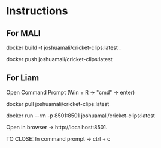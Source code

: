 # Instructions

## For MALI

docker build -t joshuamali/cricket-clips:latest .

docker push joshuamali/cricket-clips:latest

## For Liam

Open Command Prompt (Win + R -> "cmd" -> enter)

docker pull joshuamali/cricket-clips:latest

docker run --rm -p 8501:8501 joshuamali/cricket-clips:latest

Open in browser -> http://localhost:8501.

TO CLOSE: In command prompt -> ctrl + c